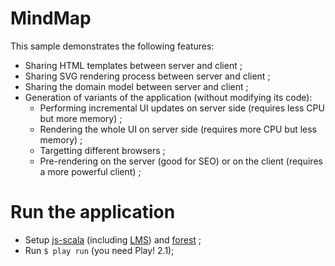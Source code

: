 # MindMap

This sample demonstrates the following features:

* Sharing HTML templates between server and client ;
* Sharing SVG rendering process between server and client ;
* Sharing the domain model between server and client ;
* Generation of variants of the application (without modifying its code):
    * Performing incremental UI updates on server side (requires less CPU but more memory) ;
    * Rendering the whole UI on server side (requires more CPU but less memory) ;
    * Targetting different browsers ;
    * Pre-rendering on the server (good for SEO) or on the client (requires a more powerful client) ;

# Run the application

* Setup [js-scala](http://github.com/js-scala/js-scala) (including [LMS](http://github.com/js-scala/virtualization-lms-core)) and [forest](http://github.com/js-scala/forest) ;
* Run `$ play run` (you need Play! 2.1);